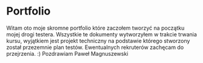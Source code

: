 # Portfolio
Witam oto moje skromne portfolio które zaczołem tworzyć na początku mojej drogi testera. Wszystkie te dokumenty wytworzyłem w trakcie trwania kursu, wyjątkiem jest projekt techniczny na podstawie którego stworzony został przezemnie plan testów. Ewentualnych rekruterów zachęcam do przejrzenia. :)
Pozdrawiam
Paweł Magnuszewski
